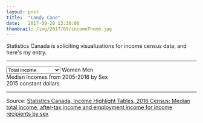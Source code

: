 ```yaml
---
layout: post
title:  "Candy Cane"
date:   2017-09-20 13:30:00
thumbnail: /img/2017/09/incomeThumb.jpg
---
```


Statistics Canada is soliciting visualizations for income census data, and here's my entry.

* * *

<div id="legend">
	<select id="incomeType">
		<option value="totalIncome" selected>Total income</option>
		<option value="afterTaxIncome">After-tax income</option>
		<option value="employmentIncome">Employment income</option>
	</select>
	<span class="womenLegend">Women</span>
	<span class="menLegend">Men</span>
</div>

<div class="chartTitle">Median Incomes from 2005-2016 by Sex</div>
<div class="chartSubTitle">2015 constant dollars</div>

<div id="incomes"></div>

* * *

Source: [Statistics Canada, Income Highlight Tables, 2016 Census: Median total income, after-tax income and employment income for income recipients by sex](http://www12.statcan.gc.ca/census-recensement/2016/dp-pd/hlt-fst/inc-rev/index-eng.cfm)

<style>{% include 2017/09/income.css %}</style>

<script src="//d3js.org/d3.v4.min.js"></script>
<script>{% include 2017/09/income.js %}</script>